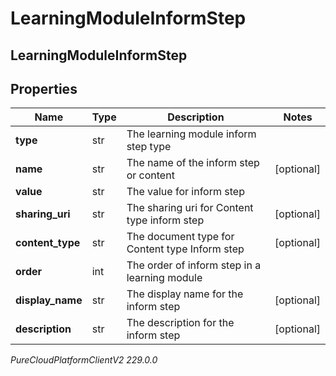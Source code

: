 # LearningModuleInformStep

## LearningModuleInformStep

## Properties

|Name | Type | Description | Notes|
|------------ | ------------- | ------------- | -------------|
| **type** | str | The learning module inform step type | |
| **name** | str | The name of the inform step or content | [optional] |
| **value** | str | The value for inform step | |
| **sharing_uri** | str | The sharing uri for Content type inform step | [optional] |
| **content_type** | str | The document type for Content type Inform step | [optional] |
| **order** | int | The order of inform step in a learning module | |
| **display_name** | str | The display name for the inform step | [optional] |
| **description** | str | The description for the inform step | [optional] |



_PureCloudPlatformClientV2 229.0.0_
